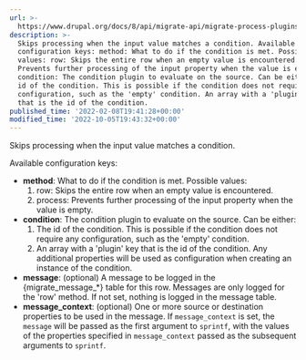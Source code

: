 ```yaml
---
url: >-
  https://www.drupal.org/docs/8/api/migrate-api/migrate-process-plugins/migrate-conditions/migrate-conditions-process-plugins/skip-on-condition
description: >-
  Skips processing when the input value matches a condition. Available
  configuration keys: method: What to do if the condition is met. Possible
  values: row: Skips the entire row when an empty value is encountered. process:
  Prevents further processing of the input property when the value is empty.
  condition: The condition plugin to evaluate on the source. Can be either: The
  id of the condition. This is possible if the condition does not require any
  configuration, such as the 'empty' condition. An array with a 'plugin' key
  that is the id of the condition.
published_time: '2022-02-08T19:41:28+00:00'
modified_time: '2022-10-05T19:43:32+00:00'
---
```

Skips processing when the input value matches a condition.

Available configuration keys:

* **method**: What to do if the condition is met. Possible values:  
   1. row: Skips the entire row when an empty value is encountered.  
   2. process: Prevents further processing of the input property when the value is empty.
* **condition**: The condition plugin to evaluate on the source. Can be either:  
   1. The id of the condition. This is possible if the condition does not require any configuration, such as the 'empty' condition.  
   2. An array with a 'plugin' key that is the id of the condition. Any additional properties will be used as configuration when creating an instance of the condition.
* **message**: (optional) A message to be logged in the {migrate\_message\_\*} table for this row. Messages are only logged for the 'row' method. If not set, nothing is logged in the message table.
* **message\_context**: (optional) One or more source or destination properties to be used in the message. If `message_context` is set, the `message` will be passed as the first argument to `sprintf`, with the values of the properties specified in `message_context` passed as the subsequent arguments to `sprintf`.